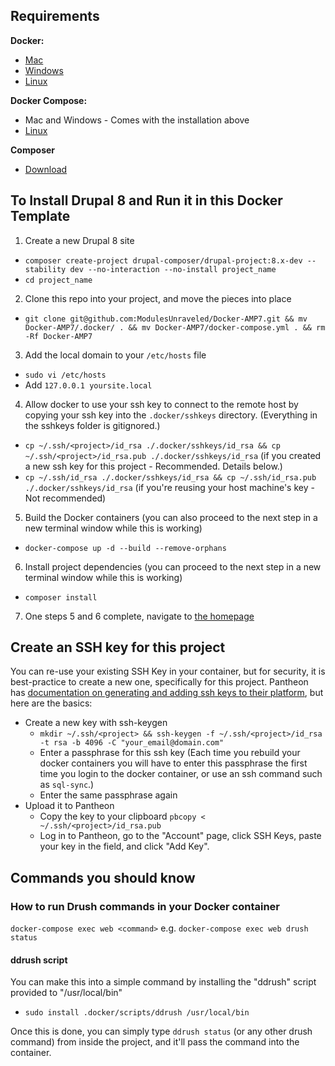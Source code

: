 ## Requirements
**Docker:**
* [Mac](https://docs.docker.com/docker-for-mac/install/)
* [Windows](https://docs.docker.com/docker-for-windows/install/)
* [Linux](https://docs.docker.com/engine/installation/linux/)

**Docker Compose:**
* Mac and Windows - Comes with the installation above
* [Linux](https://docs.docker.com/engine/installation/linux/)

**Composer**
* [Download](https://getcomposer.org/download/)

## To Install Drupal 8 and Run it in this Docker Template
1. Create a new Drupal 8 site
  * `composer create-project drupal-composer/drupal-project:8.x-dev --stability dev --no-interaction --no-install project_name`
  * `cd project_name`
2. Clone this repo into your project, and move the pieces into place
  * `git clone git@github.com:ModulesUnraveled/Docker-AMP7.git && mv Docker-AMP7/.docker/ . && mv Docker-AMP7/docker-compose.yml . && rm -Rf Docker-AMP7`
3. Add the local domain to your `/etc/hosts` file
  * `sudo vi /etc/hosts`
  * Add `127.0.0.1 yoursite.local`
4. Allow docker to use your ssh key to connect to the remote host by copying your ssh key into the `.docker/sshkeys` directory. (Everything in the sshkeys folder is gitignored.)
  * `cp ~/.ssh/<project>/id_rsa ./.docker/sshkeys/id_rsa && cp ~/.ssh/<project>/id_rsa.pub ./.docker/sshkeys/id_rsa` (if you created a new ssh key for this project - Recommended. Details below.)
  * `cp ~/.ssh/id_rsa ./.docker/sshkeys/id_rsa && cp ~/.ssh/id_rsa.pub ./.docker/sshkeys/id_rsa` (if you're reusing your host machine's key - Not recommended)
5. Build the Docker containers (you can also proceed to the next step in a new terminal window while this is working)
  * `docker-compose up -d --build --remove-orphans`
6. Install project dependencies (you can proceed to the next step in a new terminal window while this is working)
  * `composer install`
7. One steps 5 and 6 complete, navigate to [the homepage](http://yoursite.local)

## Create an SSH key for this project
You can re-use your existing SSH Key in your container, but for security, it is best-practice to create a new one, specifically for this project. Pantheon has [documentation on generating and adding ssh keys to their platform](https://pantheon.io/docs/ssh-keys/), but here are the basics:
* Create a new key with ssh-keygen
  * `mkdir ~/.ssh/<project> && ssh-keygen -f ~/.ssh/<project>/id_rsa -t rsa -b 4096 -C "your_email@domain.com"`
  * Enter a passphrase for this ssh key (Each time you rebuild your docker containers you will have to enter this passphrase the first time you login to the docker container, or use an ssh command such as `sql-sync`.)
  * Enter the same passphrase again
* Upload it to Pantheon
  * Copy the key to your clipboard `pbcopy < ~/.ssh/<project>/id_rsa.pub`
  * Log in to Pantheon, go to the "Account" page, click SSH Keys, paste your key in the field, and click "Add Key".

## Commands you should know
### How to run Drush commands in your Docker container
`docker-compose exec web <command>`
e.g. `docker-compose exec web drush status`

#### ddrush script
You can make this into a simple command by installing the "ddrush" script provided to "/usr/local/bin"
  * `sudo install .docker/scripts/ddrush /usr/local/bin`

Once this is done, you can simply type `ddrush status` (or any other drush command) from inside the project, and it'll pass the command into the container.
